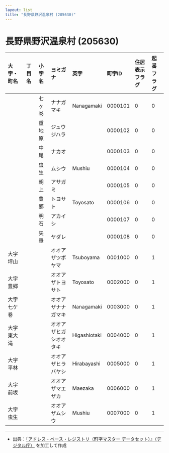 ```yaml
---
layout: list
title: "長野県野沢温泉村 (205630)"
---
```


# 長野県野沢温泉村 (205630)

| 大字・町名 | 丁目名 | 小字名 | ヨミガナ | 英字 | 町字ID | 住居表示フラグ | 起番フラグ |
|:---|:---|:---|:---|:---|:---|:---|:---|
|  |  | 七ヶ巻 |   ナナガマキ | Nanagamaki | 0000101 | 0 | 0 |
|  |  | 重地原 |   ジュウジハラ |  | 0000102 | 0 | 0 |
|  |  | 中尾 |   ナカオ |  | 0000103 | 0 | 0 |
|  |  | 虫生 |   ムシウ | Mushiu | 0000104 | 0 | 0 |
|  |  | 朝上 |   アサガミ |  | 0000105 | 0 | 0 |
|  |  | 豊郷 |   トヨサト | Toyosato | 0000106 | 0 | 0 |
|  |  | 明石 |   アカイシ |  | 0000107 | 0 | 0 |
|  |  | 矢垂 |   ヤダレ |  | 0000108 | 0 | 0 |
| 大字坪山 |  |  | オオアザツボヤマ   | Tsuboyama | 0001000 | 0 | 1 |
| 大字豊郷 |  |  | オオアザトヨサト   | Toyosato | 0002000 | 0 | 1 |
| 大字七ケ巻 |  |  | オオアザナナガマキ   | Nanagamaki | 0003000 | 0 | 1 |
| 大字東大滝 |  |  | オオアザヒガシオオタキ   | Higashiotaki | 0004000 | 0 | 1 |
| 大字平林 |  |  | オオアザヒラバヤシ   | Hirabayashi | 0005000 | 0 | 1 |
| 大字前坂 |  |  | オオアザマエザカ   | Maezaka | 0006000 | 0 | 1 |
| 大字虫生 |  |  | オオアザムシウ   | Mushiu | 0007000 | 0 | 1 |

---

- 出典：[「アドレス・ベース・レジストリ（町字マスター データセット）』（デジタル庁）](https://www.digital.go.jp/policies/base_registry_address/) を加工して作成